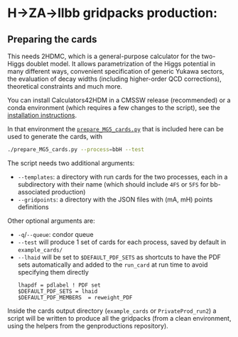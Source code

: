 # H->ZA->llbb gridpacks production:

## Preparing the cards

This needs 2HDMC, which is a general-purpose calculator for the two-Higgs doublet model.
It allows parametrization of the Higgs potential in many different ways,
convenient specification of generic Yukawa sectors,
the evaluation of decay widths (including higher-order QCD corrections),
theoretical constraints and much more.

You can install Calculators42HDM in a CMSSW release (recommended)
or a conda environment (which requires a few changes to the script),
see the [installation instructions](https://github.com/kjaffel/Calculators42HDM/blob/master/README.md).

In that environment the [``prepare_MG5_cards.py``](prepare_MG5_cards.py)
that is included here can be used to generate the cards, with
```bash
./prepare_MG5_cards.py --process=bbH --test
```
The script needs two additional arguments:
- ``--templates``: a directory with run cards for the two processes, each in a subdirectory
  with their name (which should include ``4FS`` or ``5FS`` for bb-associated production)
- ``--gridpoints``: a directory with the JSON files with (mA, mH) points definitions

Other optional arguments are:
- ``-q``/``--queue``: condor queue
- ``--test`` will produce 1 set of cards for each process, saved by default in ``example_cards/``
- ``--lhaid`` will be set to `$DEFAULT_PDF_SETS` as shortcuts to have the PDF sets automatically
  and added to the ``run_card`` at run time to avoid specifying them directly
  ```
  lhapdf = pdlabel ! PDF set
  $DEFAULT_PDF_SETS = lhaid
  $DEFAULT_PDF_MEMBERS  = reweight_PDF
  ```

Inside the cards output directory (``example_cards`` or ``PrivateProd_run2``)
a script will be written to produce all the gridpacks (from a clean environment,
using the helpers from the genproductions repository).
